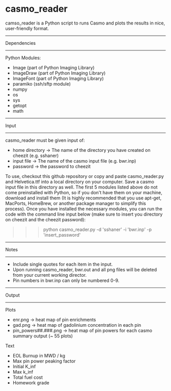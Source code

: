 casmo_reader
============

camso_reader is a Python script to runs Casmo and plots the results in nice, user-friendly format.


*****************************************************
Dependencies
*****************************************************
Python Modules:
- Image (part of Python Imaging Library)
- ImageDraw (part of Python Imaging Library)
- ImageFont (part of Python Imaging Library)
- paramiko (ssh/sftp module)
- numpy
- os
- sys
- getopt
- math
    
*****************************************************
Input
*****************************************************
casmo_reader must be given input of:
- home directory -> The name of the directory you have created on cheezit (e.g. sshaner)
- input file -> The name of the casmo input file (e.g. bwr.inp)
- password -> the password to cheezit

To use, checkout this github repository or copy and paste casmo_reader.py and Helvetica.ttf into a local directory on your computer. Save a casmo input file in this directory as well. The first 5 modules listed above do not come preinstalled with Python, so if you don't have them on your machine, download and install them (It is highly recommended that you use apt-get, MacPorts, HomeBrew, or another package manager to simplify this process). Once you have installed the necessary modules, you can run the code with the command line input below (make sure to insert you directory on cheezit and the cheezit password):

>>> python casmo_reader.py -d 'sshaner' -i 'bwr.inp' -p 'insert_password'

*****************************************************
Notes
*****************************************************
- Include single quotes for each item in the input.
- Upon running casmo_reader, bwr.out and all png files will be deleted from your current working director.
- Pin numbers in bwr.inp can only be numbered 0-9.

*****************************************************
Output
*****************************************************
Plots
- enr.png -> heat map of pin enrichments
- gad.png -> heat map of gadolinium concentration in each pin
- pin_powers##.###.png -> heat map of pin powers for each casmo summary output (~ 55 plots)

Text
- EOL Burnup in MWD / kg
- Max pin power peaking factor
- Initial K_inf
- Max k_inf
- Total fuel cost
- Homework grade















